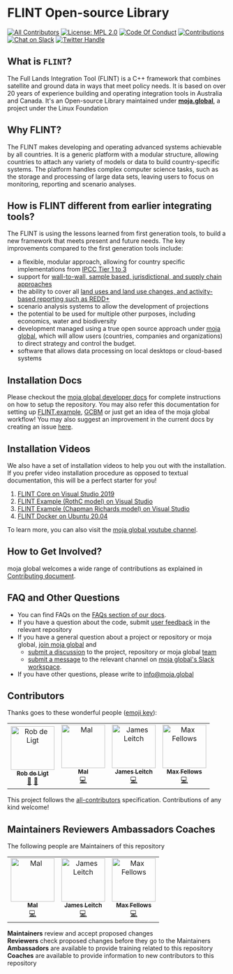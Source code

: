 # FLINT Open-source Library

[![All Contributors](https://img.shields.io/badge/all_contributors-5-orange.svg?style=flat-square)](#contributors) [![License: MPL 2.0](https://img.shields.io/badge/License-MPL%202.0-brightgreen.svg)](https://opensource.org/licenses/MPL-2.0) [![Code Of Conduct](https://img.shields.io/badge/code--of--conduct-Moja%20Global-blue)](https://github.com/moja-global/About_moja_global/blob/master/CODE_OF_CONDUCT.md) [![Contributions](https://img.shields.io/badge/newcomer-friendly-red)](https://github.com/moja-global/About_moja_global/blob/master/CONTRIBUTING.md) [![Chat on Slack](https://img.shields.io/badge/chat-slack-blueviolet)](https://mojaglobal.slack.com/) [![Twitter Handle](https://img.shields.io/badge/twitter-Moja%20Global-darkblue)](https://twitter.com/mojaglobal?lang=en)

## What is `FLINT`?

The Full Lands Integration Tool (FLINT) is a C++ framework that combines satellite and ground data in ways that meet policy needs. It is based on over 20 years of experience building and operating integration tools in Australia and Canada.   It's an Open-source Library maintained under [**moja.global**](https://github.com/moja-global/About-moja-global/blob/master/README.md), a project under the Linux Foundation

## Why FLINT?

The FLINT makes developing and operating advanced systems achievable by all countries. It is a generic platform with a modular structure, allowing countries to attach any variety of models or data to build country-specific systems. The platform handles complex computer science tasks, such as the storage and processing of large data sets, leaving users to focus on monitoring, reporting and scenario analyses.  

## How is FLINT different from earlier integrating tools?

The FLINT is using the lessons learned from first generation tools, to build a new framework that meets present and future needs. The key improvements compared to the first generation tools include:
+ a flexible, modular approach, allowing for country specific implementations from [IPCC Tier 1 to 3 ](https://www.reddcompass.org/mgd-content-v1/dita-webhelp/en/Box1.html)
+ support for [wall-to-wall, sample based, jurisdictional, and supply chain approaches](https://static1.squarespace.com/static/5896200f414fb57d26f3d600/t/59362b028419c2db8f57e747/1496722191543/REDD_nested_projects.pdf)
+ the ability to cover all [land uses and land use changes, and activity-based reporting such as REDD+](https://unfccc.int/topics/land-use/workstreams/redd/what-is-redd)
+ scenario analysis systems to allow the development of projections
+ the potential to be used for multiple other purposes, including economics, water and biodiversity
+ development managed using a true open source approach under [moja global](https://moja.global), which will allow users (countries, companies and organizations) to direct strategy and control the budget.
+ software that allows data processing on local desktops or cloud-based systems   

## Installation Docs

Please checkout the [moja global developer docs](https://docs.moja.global) for complete instructions on how to setup the repository. You may also refer this documentation for setting up [FLINT.example](https://docs.moja.global/en/latest/DevelopmentSetup/FLINT.example_installation.html), [GCBM](https://docs.moja.global/en/latest/GCBMDevelopmentSetup/index.html) or just get an idea of the moja global workflow! You may also suggest an improvement in the current docs by creating an issue [here](hhttps://github.com/moja-global/GSoD.moja_global_docs).

## Installation Videos

We also have a set of installation videos to help you out with the installation. If you prefer video installation procedure as opposed to textual documentation, this will be a perfect starter for you!
1. [FLINT Core on Visual Studio 2019](https://www.youtube.com/watch?v=BmHltWrxCTY&t=9s)
2. [FLINT Example (RothC model) on Visual Studio](https://www.youtube.com/watch?v=Jfi2-vEhfkg)
3. [FLINT Example (Chapman Richards model) on Visual Studio](https://www.youtube.com/watch?v=JFTyeZQbPjI)
4. [FLINT Docker on Ubuntu 20.04](https://www.youtube.com/watch?v=eiCPhv-SRNc) 

To learn more, you can also visit the [moja global youtube channel](https://www.youtube.com/channel/UCfQUrrNP1Xf-Fv4c8uHYXhQ).


## How to Get Involved?  

moja global welcomes a wide range of contributions as explained in [Contributing document](https://docs.moja.global/en/latest/contributing/index.html).

## FAQ and Other Questions  

* You can find FAQs on the [FAQs section of our docs](https://docs.moja.global/en/latest/faq.html).  
* If you have a question about the code, submit [user feedback](https://github.com/moja-global/About-moja-global/blob/master/Contributing/How-to-Provide-User-Feedback.md) in the relevant repository  
* If you have a general question about a project or repository or moja global, [join moja global](https://docs.moja.global/en/latest/contact.html) and
    * [submit a discussion](https://help.github.com/en/articles/about-team-discussions) to the project, repository or moja global [team](https://github.com/orgs/moja-global/teams)
    * [submit a message](https://get.slack.help/hc/en-us/categories/200111606#send-messages) to the relevant channel on [moja global's Slack workspace](https://mojaglobal.slack.com).
* If you have other questions, please write to info@moja.global   


## Contributors

Thanks goes to these wonderful people ([emoji key](https://allcontributors.org/docs/en/emoji-key)):

<!-- ALL-CONTRIBUTORS-LIST:START - Do not remove or modify this section -->
<!-- prettier-ignore -->
<table><tr><td align="center"><a href="https://github.com/mtbdeligt"><img src="https://avatars3.githubusercontent.com/u/16447169?v=4" width="100px;" alt="Rob de Ligt"/><br /><sub><b>Rob de Ligt</b></sub></a><br /><a href="https://github.com/moja-global/FLINT/commits?author=mtbdeligt" title="Documentation">📖</a> <a href="#maintenance-mtbdeligt" title="Maintenance">🚧</a></td><td align="center"><a href="https://github.com/malfrancis"><img src="https://avatars0.githubusercontent.com/u/5935221?v=4" width="100px;" alt="Mal"/><br /><sub><b>Mal</b></sub></a><br /><a href="https://github.com/moja-global/FLINT/commits?author=malfrancis" title="Code">💻</a></td><td align="center"><a href="https://github.com/leitchy"><img src="https://avatars0.githubusercontent.com/u/3417817?v=4" width="100px;" alt="James Leitch"/><br /><sub><b>James Leitch</b></sub></a><br /><a href="https://github.com/moja-global/FLINT/commits?author=leitchy" title="Code">💻</a></td><td align="center"><a href="https://github.com/mfellows"><img src="https://avatars0.githubusercontent.com/u/8548157?v=4" width="100px;" alt="Max Fellows"/><br /><sub><b>Max Fellows</b></sub></a><br /><a href="https://github.com/moja-global/FLINT/commits?author=mfellows" title="Code">💻</a></td></tr></table>
<!-- ALL-CONTRIBUTORS-LIST:END -->

This project follows the [all-contributors](https://github.com/all-contributors/all-contributors) specification. Contributions of any kind welcome!  

## Maintainers Reviewers Ambassadors Coaches

The following people are Maintainers of this repository

<table><tr><td align="center"><a href="https://github.com/malfrancis"><img src="https://avatars0.githubusercontent.com/u/5935221?v=4" width="100px;" alt="Mal"/><br /><sub><b>Mal</b></sub></a><br /><a href="https://github.com/moja-global/FLINT/commits?author=malfrancis" title="Code">💻</a></td><td align="center"><a href="https://github.com/leitchy"><img src="https://avatars0.githubusercontent.com/u/3417817?v=4" width="100px;" alt="James Leitch"/><br /><sub><b>James Leitch</b></sub></a><br /><a href="https://github.com/moja-global/FLINT/commits?author=leitchy" title="Code">💻</a></td><td align="center"><a href="https://github.com/mfellows"><img src="https://avatars0.githubusercontent.com/u/8548157?v=4" width="100px;" alt="Max Fellows"/><br /><sub><b>Max Fellows</b></sub></a><br /><a href="https://github.com/moja-global/FLINT/commits?author=mfellows" title="Code">💻</a></td></tr></table>

**Maintainers** review and accept proposed changes  
**Reviewers** check proposed changes before they go to the Maintainers  
**Ambassadors** are available to provide training related to this repository  
**Coaches** are available to provide information to new contributors to this repository  

